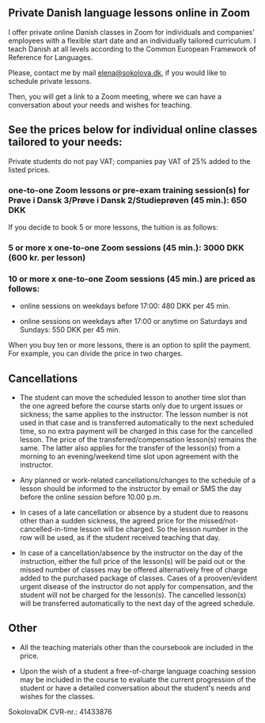 
## Private Danish language lessons online in Zoom

I offer private online Danish classes in Zoom for individuals and companies' employees with a flexible start date and an individually tailored curriculum. I teach Danish at all levels according to the Common European Framework of Reference for Languages. 

Please, contact me by mail [elena@sokolova.dk](mailto:elena@sokolova.dk), if you would like to schedule private lessons.

Then, you will get a link to a Zoom meeting, where we can have a conversation about your needs and wishes for teaching. 

## See the prices below for individual online classes tailored to your needs:

Private students do not pay VAT; companies pay VAT of 25% added to the listed prices.

### one-to-one Zoom lessons or pre-exam training session(s) for Prøve i Dansk 3/Prøve i Dansk 2/Studieprøven (45 min.): 650 DKK

If you decide to book 5 or more lessons, the tuition is as follows:

### 5 or more x one-to-one Zoom sessions (45 min.): 3000 DKK (600 kr. per lesson)

### 10 or more x one-to-one Zoom sessions (45 min.) are priced as follows:

 * online sessions on weekdays before 17:00: 480 DKK per 45 min. 

 * online sessions on weekdays after 17:00 or anytime on Saturdays and Sundays: 550 DKK per 45 min. 

When you buy ten or more lessons, there is an option to split the payment. For example, you can divide the price in two charges. 


## Cancellations 

* The student can move the scheduled lesson to another time slot than the one agreed before the course starts only due to urgent issues or sickness; the same applies to the instructor. The lesson number is not used in that case and is transferred automatically to the next scheduled time, so no extra payment will be charged in this case for the cancelled lesson. The price of the transferred/compensation lesson(s) remains the same. The latter also applies for the transfer of the lesson(s) from a morning to an evening/weekend time slot upon agreement with the instructor. 

* Any planned or work-related cancellations/changes to the schedule of a lesson should be informed to the instructor by email or SMS the day before the online session before 10.00 p.m. 

* In cases of a late cancellation or absence by a student due to reasons other than a sudden sickness, the agreed price for the missed/not-cancelled-in-time lesson will be charged. So the lesson number in the row will be used, as if the student received teaching that day. 

* In case of a cancellation/absence by the instructor on the day of the instruction, either the full price of the lesson(s) will be paid out or the missed number of classes may be offered alternatively free of charge added to the purchased package of classes. Cases of a prooven/evident urgent disease of the instructor do not apply for compensation, and the student will not be charged for the lesson(s). The cancelled lesson(s) will be transferred automatically to the next day of the agreed schedule. 


## Other

* All the teaching materials other than the coursebook are included in the price. 

* Upon the wish of a student a free-of-charge language coaching session may be included in the course to evaluate the current progression of the
student or have a detailed conversation about the student's needs and wishes for the classes. 


SokolovaDK CVR-nr.: 41433876
